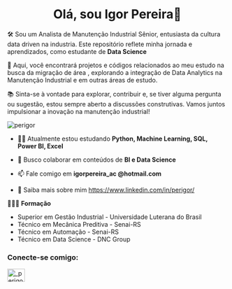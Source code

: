 <h1 align="center">Olá, sou Igor Pereira🙋</h1>


🛠️ Sou um Analista de Manutenção Industrial Sênior, entusiasta da cultura data driven na industria. Este repositório reflete minha jornada e aprendizados, como estudante de **Data Science**

🚀 Aqui, você encontrará projetos e códigos relacionados ao meu estudo na busca da migração de área , explorando a integração de Data Analytics na Manutenção Industrial e em outras áreas de estudo.

📚 Sinta-se à vontade para explorar, contribuir e, se tiver alguma pergunta ou sugestão, estou sempre aberto a discussões construtivas. Vamos juntos impulsionar a inovação na manutenção industrial!
<p align="left"> <img src="https://komarev.com/ghpvc/?username=perigor&label=Profile%20views&color=0e75b6&style=flat" alt="perigor" /> </p>

- 👨‍💻 Atualmente estou estudando **Python, Machine Learning, SQL, Power BI, Excel**

- 👯 Busco colaborar em conteúdos de **BI e Data Science**

- 📫 Fale comigo em **igorpereira_ac @hotmail.com**

- 📄 Saiba mais sobre mim https://www.linkedin.com/in/perigor/

👨🏽‍🎓​  **Formação**

- Superior em Gestão Industrial - Universidade Luterana do Brasil
- Técnico em Mecânica Preditiva - Senai-RS
- Técnico em Automação - Senai-RS
- Técnico em Data Science - DNC Group

<h3 align="left">Conecte-se comigo:</h3>
<p align="left">
<a href="https://instagram.com/_perigor" target="blank"><img align="center" src="https://raw.githubusercontent.com/rahuldkjain/github-profile-readme-generator /master/src/images/icons/Social/instagram.svg" alt="_perigor" height="30" width="40" /></a>
</p>
